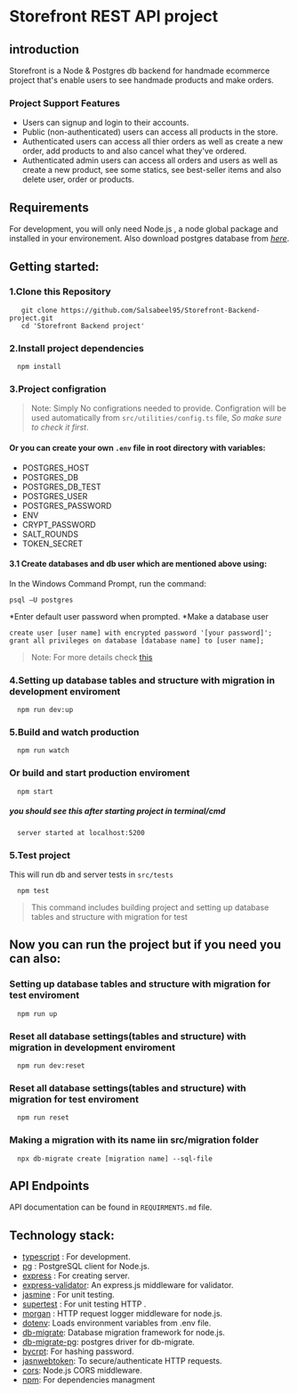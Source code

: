 # Storefront REST API project
## introduction
Storefront is a Node & Postgres db backend for handmade ecommerce project that's enable users to see handmade products and make orders.

### Project Support Features
* Users can signup and login to their accounts.
* Public (non-authenticated) users can access all products in the store.
* Authenticated users can access all thier orders as well as create a new order, add products to and also cancel what they've ordered.
* Authenticated admin users can access all orders and users as well as create a new product, see some statics, see best-seller items and also delete user, order or products.

## Requirements

For development, you will only need Node.js , a node global package  and installed in your environement. Also download postgres database from *[here](https://www.postgresql.org/download/)*.

## Getting started: 
### 1.Clone this Repository
```
   git clone https://github.com/Salsabeel95/Storefront-Backend-project.git
   cd 'Storefront Backend project'
```
### 2.Install project dependencies

```
  npm install
```
### 3.Project configration
>  Note: Simply No configrations needed to provide. Configration will be used automatically from `src/utilities/config.ts` file, *So make sure to check it first*.

#### Or you can create your own `.env` file in root directory with variables:
* POSTGRES_HOST
* POSTGRES_DB
* POSTGRES_DB_TEST
* POSTGRES_USER
* POSTGRES_PASSWORD
* ENV
* CRYPT_PASSWORD
* SALT_ROUNDS
* TOKEN_SECRET 

#### 3.1 Create databases and db user which are mentioned above using:
In the Windows Command Prompt, run the command:
```
psql –U postgres
```
*Enter default user password when prompted.
*Make a database user 
```
create user [user name] with encrypted password '[your password]';
grant all privileges on database [database name] to [user name];
```
> Note: For more details check [this](https://linuxhint.com/connect-to-postgresql-database-command-line-windows/)
### 4.Setting up database tables and structure with migration in development enviroment

```
  npm run dev:up
```
### 5.Build and watch production 

```
  npm run watch
```
### Or build and start production enviroment

```
  npm start
```
  ##### you should see this after starting project in terminal/cmd
```
  server started at localhost:5200
```
### 5.Test project 
This will run db and server tests in `src/tests`
```
  npm test
```
> This command includes building project and setting up database tables and structure with migration for test

## Now you can run the project but if you need you can also:
### Setting up database tables and structure with migration for test enviroment

```
  npm run up
```
### Reset all database settings(tables and structure) with migration in development enviroment

```
  npm run dev:reset
```
### Reset all database settings(tables and structure) with migration for test enviroment

```
  npm run reset
```
### Making a migration with its name iin src/migration folder

```
  npx db-migrate create [migration name] --sql-file
```
## API Endpoints
 API documentation can be found in `REQUIRMENTS.md` file.

## Technology stack:
- [typescript](https://www.npmjs.com/package/typescript) : For development.
- [pg](https://www.npmjs.com/package/pg) : PostgreSQL client for Node.js.
- [express](https://www.npmjs.com/package/express) : For creating server.  
- [express-validator](https://www.npmjs.com/package/express-validator): An express.js middleware for validator.
- [jasmine](https://www.npmjs.com/package/jasmine) : For unit testing.  
- [supertest](https://www.npmjs.com/package/supertest) : For unit testing HTTP .  
- [morgan](https://www.npmjs.com/package/morgan) : HTTP request logger middleware for node.js. 
- [dotenv](https://www.npmjs.com/package/dotenv): Loads environment variables from .env file.
- [db-migrate](https://www.npmjs.com/package/db-migrate): Database migration framework for node.js.
- [db-migrate-pg](https://www.npmjs.com/package/db-migrate-pg): postgres driver for db-migrate.
- [bycrpt](https://www.npmjs.com/package/bycrpt): For hashing password.
- [jasnwebtoken](https://www.npmjs.com/package/jasnwebtoken): To secure/authenticate HTTP requests.
- [cors](https://www.npmjs.com/package/cors): Node.js CORS middleware.
- [npm](https://www.npmjs.com): For dependencies managment
